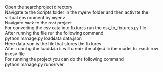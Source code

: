 Open the searchproject directory<br>
Navigate to the Scripts folder in the myenv folder and then activate the virtual environment by myenv<br>
Navigate back to the root project<br>
For converting the csv data into fixtures run the csv_to_fixtures.py file <br>
After running the file run the following command<br>
python manage.py loaddata data.json<br>
Here data.json is the file that stores the fixtures<br>
After running the loaddata it will create the object in the model for each row in csv file<br>
For running the project you can do the following command<br>
python manage.py runserver<br>